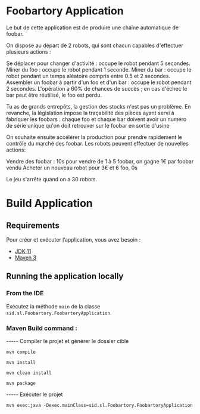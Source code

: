 # Foobartory Application 

Le but de cette application est de produire une chaîne automatique de foobar.

On dispose au départ de 2 robots, qui sont chacun capables d'effectuer plusieurs actions :


Se déplacer pour changer d'activité : occupe le robot pendant 5 secondes.
Miner du foo : occupe le robot pendant 1 seconde.
Miner du bar : occupe le robot pendant un temps aléatoire compris entre 0.5 et 2 secondes.
Assembler un foobar à partir d'un foo et d'un bar : occupe le robot pendant 2 secondes. L'opération a 60% de chances de succès ; en cas d'échec le bar peut être réutilisé, le foo est perdu.


Tu as de grands entrepôts, la gestion des stocks n'est pas un problème.
En revanche, la législation impose la traçabilité des pièces ayant servi à fabriquer les foobars : chaque foo et chaque bar doivent avoir un numéro de série unique qu'on doit retrouver sur le foobar en sortie d'usine

On souhaite ensuite accélérer la production pour prendre rapidement le contrôle du marché des foobar. Les robots peuvent effectuer de nouvelles actions:

Vendre des foobar : 10s pour vendre de 1 à 5 foobar, on gagne 1€ par foobar vendu
Acheter un nouveau robot pour 3€ et 6 foo, 0s

Le jeu s'arrête quand on a 30 robots.


# Build Application 

## Requirements

Pour créer et exécuter l’application, vous avez besoin :

- [JDK 11](https://www.oracle.com/java/technologies/downloads/#java11-windows)
- [Maven 3](https://maven.apache.org)

## Running the application locally
### From the IDE
Exécutez la méthode `main` de la classe `sid.sl.Foobartory.FoobartoryApplication`.
### Maven Build command :

 -----  Compiler le projet et générer le dossier cible
 ```shell
mvn compile
```

```shell
mvn install
```

```shell
mvn clean install
```

```shell
mvn package
```

-----  Exécuter le projet

```shell
mvn exec:java -Dexec.mainClass=sid.sl.Foobartory.FoobartoryApplication
```
